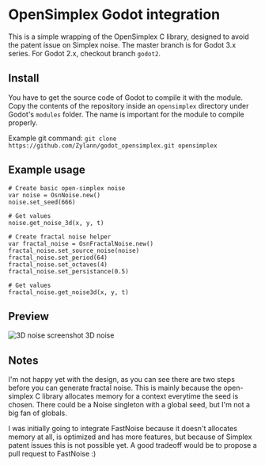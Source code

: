 OpenSimplex Godot integration
=================================

This is a simple wrapping of the OpenSimplex C library, designed to avoid the patent issue on Simplex noise.
The master branch is for Godot 3.x series.
For Godot 2.x, checkout branch `godot2`.

Install
----------

You have to get the source code of Godot to compile it with the module.
Copy the contents of the repository inside an `opensimplex` directory under Godot's `modules` folder.
The name is important for the module to compile properly.

Example git command:
`git clone https://github.com/Zylann/godot_opensimplex.git opensimplex`

Example usage
-----------------

```gdscript
# Create basic open-simplex noise
var noise = OsnNoise.new()
noise.set_seed(666)

# Get values
noise.get_noise_3d(x, y, t)

# Create fractal noise helper
var fractal_noise = OsnFractalNoise.new()
fractal_noise.set_source_noise(noise)
fractal_noise.set_period(64)
fractal_noise.set_octaves(4)
fractal_noise.set_persistance(0.5)

# Get values
fractal_noise.get_noise3d(x, y, t)
```

Preview
-------

![3D noise screenshot](screenshot.png)
3D noise


Notes
-------

I'm not happy yet with the design, as you can see there are two steps before you can generate fractal noise.
This is mainly because the open-simplex C library allocates memory for a context everytime the seed is chosen.
There could be a Noise singleton with a global seed, but I'm not a big fan of globals.

I was initially going to integrate FastNoise because it doesn't allocates memory at all, is optimized and has more features,
but because of Simplex patent issues this is not possible yet. A good tradeoff would be to propose a pull request to FastNoise :)
